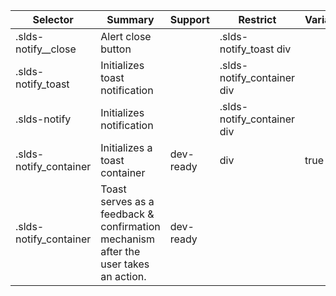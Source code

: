 

| Selector | Summary | Support | Restrict | Variant | Modifier |
|-------|-------|-------|-------|-------|-------|
| .slds-notify__close | Alert close button |   | .slds-notify_toast div |   |   |
| .slds-notify_toast | Initializes toast notification |   | .slds-notify_container div |   |   |
| .slds-notify | Initializes notification |   | .slds-notify_container div |   |   |
| .slds-notify_container | Initializes a toast container | dev-ready | div | true |   |
| .slds-notify_container | Toast serves as a feedback & confirmation mechanism after the user takes an action. | dev-ready |   |   |   |